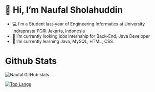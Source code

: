 # 👋 Hi, I’m Naufal Sholahuddin
- 💻 I'm a Student last-year of Engineering Informatics at University Indraprasta PGRI Jakarta, Indonesia
- 👀 I’m currently looking jobs internship for Back-End, Java Developer
- 🌱 I’m currently learning Java, MySQL, HTML, CSS.

# Github Stats
![Naufal GitHub stats](https://github-readme-stats.vercel.app/api?username=naufalsho&show_icons=true&theme=radical)

[![Top Langs](https://github-readme-stats.vercel.app/api/top-langs/?username=naufalsho&layout=compact&theme=radical)](https://github.com/naufalsho/github-readme-stats)


<!---
naufalsho/naufalsho is a ✨ special ✨ repository because its `README.md` (this file) appears on your GitHub profile.
You can click the Preview link to take a look at your changes.
--->
